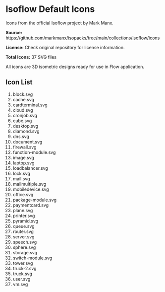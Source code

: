 # Isoflow Default Icons

Icons from the official Isoflow project by Mark Manx.

**Source:** https://github.com/markmanx/isopacks/tree/main/collections/isoflow/icons

**License:** Check original repository for license information.

**Total Icons:** 37 SVG files

All icons are 3D isometric designs ready for use in Flow application.

## Icon List

1. block.svg
2. cache.svg
3. cardterminal.svg
4. cloud.svg
5. cronjob.svg
6. cube.svg
7. desktop.svg
8. diamond.svg
9. dns.svg
10. document.svg
11. firewall.svg
12. function-module.svg
13. image.svg
14. laptop.svg
15. loadbalancer.svg
16. lock.svg
17. mail.svg
18. mailmultiple.svg
19. mobiledevice.svg
20. office.svg
21. package-module.svg
22. paymentcard.svg
23. plane.svg
24. printer.svg
25. pyramid.svg
26. queue.svg
27. router.svg
28. server.svg
29. speech.svg
30. sphere.svg
31. storage.svg
32. switch-module.svg
33. tower.svg
34. truck-2.svg
35. truck.svg
36. user.svg
37. vm.svg
